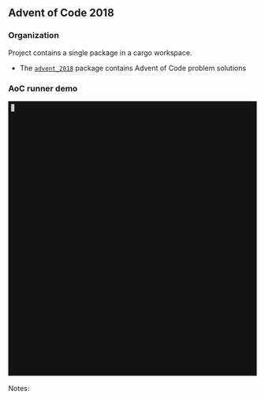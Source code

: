 ## Advent of Code 2018

### Organization

Project contains a single package in a cargo workspace.
- The [`advent_2018`](/advent_2018) package contains Advent of Code problem solutions

### AoC runner demo
<img src="https://github.com/PartyLich/advent_2018/blob/71b7eaba8b925fbe4bd7ba3e78fca8d2d136ef32/demo_72.gif" alt="A demo execution of the solution runner" title="A demo execution of the solution runner">

Notes:
